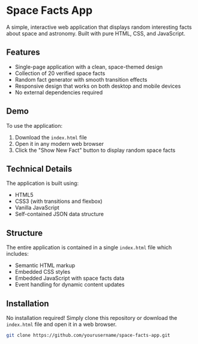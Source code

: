 # Space Facts App

A simple, interactive web application that displays random interesting facts about space and astronomy. Built with pure HTML, CSS, and JavaScript.

## Features

- Single-page application with a clean, space-themed design
- Collection of 20 verified space facts
- Random fact generator with smooth transition effects
- Responsive design that works on both desktop and mobile devices
- No external dependencies required

## Demo

To use the application:
1. Download the `index.html` file
2. Open it in any modern web browser
3. Click the "Show New Fact" button to display random space facts

## Technical Details

The application is built using:
- HTML5
- CSS3 (with transitions and flexbox)
- Vanilla JavaScript
- Self-contained JSON data structure

## Structure

The entire application is contained in a single `index.html` file which includes:
- Semantic HTML markup
- Embedded CSS styles
- Embedded JavaScript with space facts data
- Event handling for dynamic content updates

## Installation

No installation required! Simply clone this repository or download the `index.html` file and open it in a web browser.

```bash
git clone https://github.com/yourusername/space-facts-app.git
